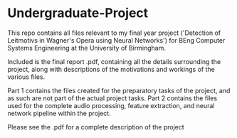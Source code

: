 # Undergraduate-Project
This repo contains all files relevant to my final year project ('Detection of Leitmotivs in Wagner's Opera using Neural Networks') 
for BEng Computer Systems Engineering at the University of Birmingham.


Included is the final report .pdf, containing all the details surrounding the project, along with descriptions of the motivations and 
workings of the various files.


Part 1 contains the files created for the preparatory tasks of the project, and as such are not part of the actual project tasks.
Part 2 contains the files used for the complete audio processing, feature extraction, and neural network pipeline within the project.


Please see the .pdf for a complete description of the project
